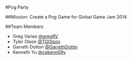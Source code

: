 #Pog Party

##Mission: Create a Pog Game for Global Game Jam 2014

##Team Members
* Greg Varias [@gregRV](https://github.com/gregRV)
* Tyler Olson [@TGOlson](https://github.com/TGOlson)
* Garreth Dotton [@GarrethDottin](https://github.com/GarrethDottin)
* Kenneth Yu [@cpkenn09y](https://github.com/cpkenn09y)
